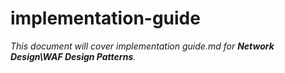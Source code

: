 # implementation-guide

_This document will cover implementation guide.md for **Network Design\WAF Design Patterns**._
